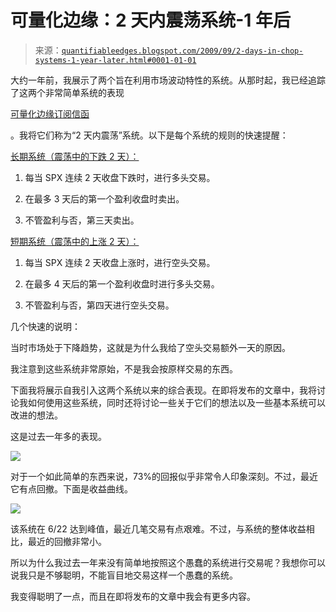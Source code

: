 <!--yml

分类：未分类

日期：2024-05-18 13:14:03

-->

# 可量化边缘：2 天内震荡系统-1 年后

> 来源：[`quantifiableedges.blogspot.com/2009/09/2-days-in-chop-systems-1-year-later.html#0001-01-01`](http://quantifiableedges.blogspot.com/2009/09/2-days-in-chop-systems-1-year-later.html#0001-01-01)

大约一年前，我展示了两个旨在利用市场波动特性的系统。从那时起，我已经追踪了这两个非常简单系统的表现

[可量化边缘订阅信函](http://www.quantifiableedges.com/gold.html)

。我将它们称为“2 天内震荡”系统。以下是每个系统的规则的快速提醒：

[长期系统（震荡中的下跌 2 天）：](http://quantifiableedges.blogspot.com/2008/09/even-in-bad-market-chop-has-provided.html)

1) 每当 SPX 连续 2 天收盘下跌时，进行多头交易。

2) 在最多 3 天后的第一个盈利收盘时卖出。

3) 不管盈利与否，第三天卖出。

[短期系统（震荡中的上涨 2 天）：](http://quantifiableedges.blogspot.com/2008/08/short-system-for-handling-chop_28.html)

1) 每当 SPX 连续 2 天收盘上涨时，进行空头交易。

2) 在最多 4 天后的第一个盈利收盘时进行多头交易。

3) 不管盈利与否，第四天进行空头交易。

几个快速的说明：

当时市场处于下降趋势，这就是为什么我给了空头交易额外一天的原因。

我注意到这些系统非常原始，不是我会按原样交易的东西。

下面我将展示自我引入这两个系统以来的综合表现。在即将发布的文章中，我将讨论我如何使用这些系统，同时还将讨论一些关于它们的想法以及一些基本系统可以改进的想法。

这是过去一年多的表现。

![](https://blogger.googleusercontent.com/img/b/R29vZ2xl/AVvXsEgvbAwCHlSccEseZg0IQXRLGMM3TiVveUSk87Kei36x6e9lHUgXLI6s0P15xNpVG53zJTELoTdBw6saapgPHNx4LLL4achP3AaoO5lhccntuzWi4aHs57itxzZ9htnW7b-e-z3nGOGLGoY5/s1600-h/2009-9-14+png1a.png)

对于一个如此简单的东西来说，73%的回报似乎非常令人印象深刻。不过，最近它有点回撤。下面是收益曲线。

![](https://blogger.googleusercontent.com/img/b/R29vZ2xl/AVvXsEgx5F1bUzqNZGv8TEX0epF7Y8CoBSlvUfbxMWudt873xlQ6wzAJOLLP5TMP-XJATV44bUADdroA5TVA-aE-nLGIYQxEkLhQ5Ccl35Fv4EB_C0FWbDQ_8oEPqsuUjs3qRkgMbs0nNwfCaOt7/s1600-h/2009-9-14+png1.png)

该系统在 6/22 达到峰值，最近几笔交易有点艰难。不过，与系统的整体收益相比，最近的回撤非常小。

所以为什么我过去一年来没有简单地按照这个愚蠢的系统进行交易呢？我想你可以说我只是不够聪明，不能盲目地交易这样一个愚蠢的系统。

我变得聪明了一点，而且在即将发布的文章中我会有更多内容。
